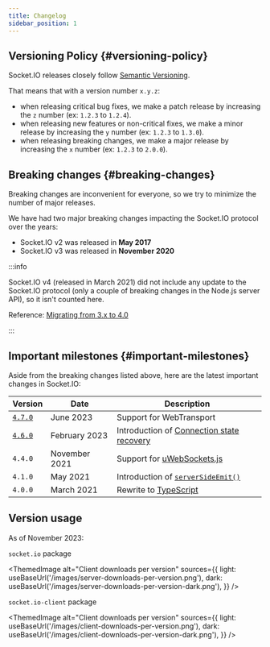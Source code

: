 ```yaml
---
title: Changelog
sidebar_position: 1
---
```


## Versioning Policy {#versioning-policy}

Socket.IO releases closely follow [Semantic Versioning](https://semver.org/).

That means that with a version number `x.y.z`:

- when releasing critical bug fixes, we make a patch release by increasing the `z` number (ex: `1.2.3` to `1.2.4`).
- when releasing new features or non-critical fixes, we make a minor release by increasing the `y` number (ex: `1.2.3` to `1.3.0`).
- when releasing breaking changes, we make a major release by increasing the `x` number (ex: `1.2.3` to `2.0.0`).

## Breaking changes {#breaking-changes}

Breaking changes are inconvenient for everyone, so we try to minimize the number of major releases.

We have had two major breaking changes impacting the Socket.IO protocol over the years:

- Socket.IO v2 was released in **May 2017**
- Socket.IO v3 was released in **November 2020**

:::info

Socket.IO v4 (released in March 2021) did not include any update to the Socket.IO protocol (only a couple of breaking changes in the Node.js server API), so it isn't counted here.

Reference: [Migrating from 3.x to 4.0](../categories/07-Migrations/migrating-from-3-to-4.md)

:::

## Important milestones {#important-milestones}

Aside from the breaking changes listed above, here are the latest important changes in Socket.IO:

| Version             | Date          | Description                                                                                              |
|---------------------|---------------|----------------------------------------------------------------------------------------------------------|
| [`4.7.0`](4.7.0.md) | June 2023     | Support for WebTransport                                                                                 |
| [`4.6.0`](4.6.0.md) | February 2023 | Introduction of [Connection state recovery](../categories/01-Documentation/connection-state-recovery.md) |
| `4.4.0`             | November 2021 | Support for [uWebSockets.js](../categories/02-Server/server-installation.md#usage-with-uwebsockets)      |
| `4.1.0`             | May 2021      | Introduction of [`serverSideEmit()`](../categories/02-Server/server-instance.md#serversideemit)          |
| `4.0.0`             | March 2021    | Rewrite to [TypeScript](https://www.typescriptlang.org/)                                                 |

## Version usage

As of November 2023:

`socket.io` package

<ThemedImage
  alt="Client downloads per version"
  sources={{
    light: useBaseUrl('/images/server-downloads-per-version.png'),
    dark: useBaseUrl('/images/server-downloads-per-version-dark.png'),
  }}
/>


`socket.io-client` package

<ThemedImage
  alt="Client downloads per version"
  sources={{
    light: useBaseUrl('/images/client-downloads-per-version.png'),
    dark: useBaseUrl('/images/client-downloads-per-version-dark.png'),
  }}
/>
